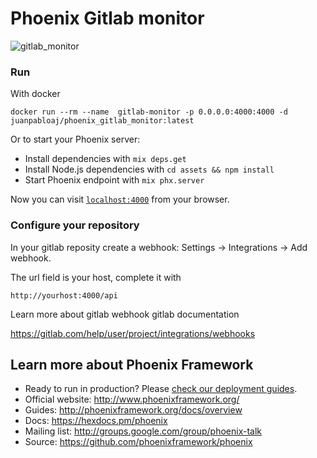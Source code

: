 # Phoenix Gitlab monitor

![gitlab_monitor](https://duaw26jehqd4r.cloudfront.net/items/0M142D3V023g1W2f2e0Y/Image%202018-11-03%20at%201.31.55%20p.m..png)

### Run

With docker

    docker run --rm --name  gitlab-monitor -p 0.0.0.0:4000:4000 -d juanpabloaj/phoenix_gitlab_monitor:latest

Or to start your Phoenix server:

  * Install dependencies with `mix deps.get`
  * Install Node.js dependencies with `cd assets && npm install`
  * Start Phoenix endpoint with `mix phx.server`

Now you can visit [`localhost:4000`](http://localhost:4000) from your browser.

### Configure your repository

In your gitlab reposity create a webhook: Settings -> Integrations -> Add webhook.

The url field is your host, complete it with

    http://yourhost:4000/api

Learn more about gitlab webhook gitlab documentation

https://gitlab.com/help/user/project/integrations/webhooks

## Learn more about Phoenix Framework

  * Ready to run in production? Please [check our deployment guides](http://www.phoenixframework.org/docs/deployment).
  * Official website: http://www.phoenixframework.org/
  * Guides: http://phoenixframework.org/docs/overview
  * Docs: https://hexdocs.pm/phoenix
  * Mailing list: http://groups.google.com/group/phoenix-talk
  * Source: https://github.com/phoenixframework/phoenix

